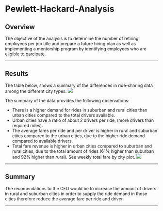 # Pewlett-Hackard-Analysis

## Overview 

The objective of the analysis is to determine the number of retiring employees per job title and prepare a future hiring plan as well as implementing a mentorship program by identifying employees who are eligible to parcipate.

---
## Results

The table below, shows a summary of the differences in ride-sharing data among the different city types.
![](analysis/Pyber_Summary_by_City.png)

The summary of the data provides the following observations: 
* There is a higher demand for rides in suburban and rural cities than urban cities compared to the total drivers available.
* Urban cities have a ratio of about 2 drivers per ride, (more drivers than required rides).
* The average fares per ride and per driver is higher in rural and suburban cities compared to the urban cities, due to the higher ride demand compared to available drivers. 
* Total fare revenue is higher in urban cities compared to suburban and rural cities, due to the total amount of rides (61% higher than suburban and 92% higher than rural). See weekly total fare by city plot.
![](analysis/Weekly_total_fare.png)


---
## Summary

The recomendations to the CEO would be to increase the amount of drivers in rural and suburban cities in order to supply the ride demand in those cities therefore reduce the average fare per ride and driver.  



---
